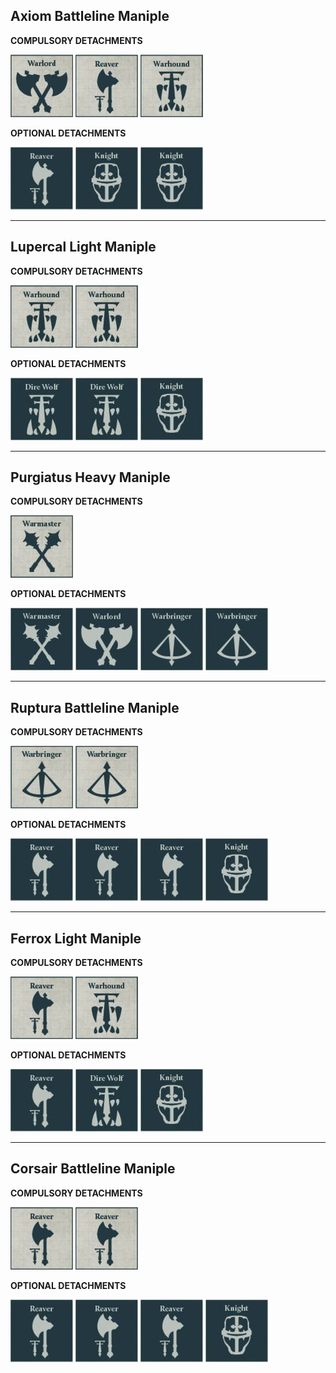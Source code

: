 ## Axiom Battleline Maniple

**COMPULSORY DETACHMENTS**

[![](../../media/factions/collegia_titanica/compulsory_warlord.jpg)](../../factions/collegia_titanica/detachments.md#warlord-battle-titan-600-points) [![](../../media/factions/collegia_titanica/compulsory_reaver.jpg)](../../factions/collegia_titanica/detachments.md#reaver-battle-titan-415-points) [![](../../media/factions/collegia_titanica/compulsory_warhound.jpg)](../../factions/collegia_titanica/detachments.md#warhound-hunting-pack-330-points)

**OPTIONAL DETACHMENTS**

[![](../../media/factions/collegia_titanica/optional_reaver.jpg)](../../factions/collegia_titanica/detachments.md#reaver-battle-titan-415-points) [![](../../media/factions/collegia_titanica/optional_knight.jpg)](../../factions/collegia_titanica/detachments.md#knight-detachments) [![](../../media/factions/collegia_titanica/optional_knight.jpg)](../../factions/collegia_titanica/detachments.md#knight-detachments)

---

## Lupercal Light Maniple

**COMPULSORY DETACHMENTS**

[![](../../media/factions/collegia_titanica/compulsory_warhound.jpg)](../../factions/collegia_titanica/detachments.md#warhound-hunting-pack-330-points) [![](../../media/factions/collegia_titanica/compulsory_warhound.jpg)](../../factions/collegia_titanica/detachments.md#warhound-hunting-pack-330-points)

**OPTIONAL DETACHMENTS**

[![](../../media/factions/collegia_titanica/optional_dire_wolf.jpg)](../../factions/collegia_titanica/detachments.md#dire-wolf-heavy-scout-titan-385-points) [![](../../media/factions/collegia_titanica/optional_dire_wolf.jpg)](../../factions/collegia_titanica/detachments.md#dire-wolf-heavy-scout-titan-385-points) [![](../../media/factions/collegia_titanica/optional_knight.jpg)](../../factions/collegia_titanica/detachments.md#knight-detachments)

---

## Purgiatus Heavy Maniple

**COMPULSORY DETACHMENTS**

[![](../../media/factions/collegia_titanica/compulsory_warmaster.jpg)](../../factions/collegia_titanica/detachments.md#warmaster-heavy-battle-titan-750-points)

**OPTIONAL DETACHMENTS**

[![](../../media/factions/collegia_titanica/optional_warmaster.jpg)](../../factions/collegia_titanica/detachments.md#warmaster-heavy-battle-titan-750-points) [![](../../media/factions/collegia_titanica/optional_warlord.jpg)](../../factions/collegia_titanica/detachments.md#warlord-battle-titan-600-points) [![](../../media/factions/collegia_titanica/optional_warbringer.jpg)](../../factions/collegia_titanica/detachments.md#warbringer-nemesis-titan-525-points) [![](../../media/factions/collegia_titanica/optional_warbringer.jpg)](../../factions/collegia_titanica/detachments.md#warbringer-nemesis-titan-525-points)

---

## Ruptura Battleline Maniple

**COMPULSORY DETACHMENTS**

[![](../../media/factions/collegia_titanica/compulsory_warbringer.jpg)](../../factions/collegia_titanica/detachments.md#warbringer-nemesis-titan-525-points) [![](../../media/factions/collegia_titanica/compulsory_warbringer.jpg)](../../factions/collegia_titanica/detachments.md#warbringer-nemesis-titan-525-points)

**OPTIONAL DETACHMENTS**

[![](../../media/factions/collegia_titanica/optional_reaver.jpg)](../../factions/collegia_titanica/detachments.md#reaver-battle-titan-415-points) [![](../../media/factions/collegia_titanica/optional_reaver.jpg)](../../factions/collegia_titanica/detachments.md#reaver-battle-titan-415-points) [![](../../media/factions/collegia_titanica/optional_reaver.jpg)](../../factions/collegia_titanica/detachments.md#reaver-battle-titan-415-points) [![](../../media/factions/collegia_titanica/optional_knight.jpg)](../../factions/collegia_titanica/detachments.md#knight-detachments)

---

## Ferrox Light Maniple

**COMPULSORY DETACHMENTS**

[![](../../media/factions/collegia_titanica/compulsory_reaver.jpg)](../../factions/collegia_titanica/detachments.md#reaver-battle-titan-415-points) [![](../../media/factions/collegia_titanica/compulsory_warhound.jpg)](../../factions/collegia_titanica/detachments.md#warhound-hunting-pack-330-points)

**OPTIONAL DETACHMENTS**

[![](../../media/factions/collegia_titanica/optional_reaver.jpg)](../../factions/collegia_titanica/detachments.md#reaver-battle-titan-415-points) [![](../../media/factions/collegia_titanica/optional_dire_wolf.jpg)](../../factions/collegia_titanica/detachments.md#dire-wolf-heavy-scout-titan-385-points) [![](../../media/factions/collegia_titanica/optional_knight.jpg)](../../factions/collegia_titanica/detachments.md#knight-detachments)

---

## Corsair Battleline Maniple

**COMPULSORY DETACHMENTS**

[![](../../media/factions/collegia_titanica/compulsory_reaver.jpg)](../../factions/collegia_titanica/detachments.md#reaver-battle-titan-415-points) [![](../../media/factions/collegia_titanica/compulsory_reaver.jpg)](../../factions/collegia_titanica/detachments.md#reaver-battle-titan-415-points)

**OPTIONAL DETACHMENTS**

[![](../../media/factions/collegia_titanica/optional_reaver.jpg)](../../factions/collegia_titanica/detachments.md#reaver-battle-titan-415-points) [![](../../media/factions/collegia_titanica/optional_reaver.jpg)](../../factions/collegia_titanica/detachments.md#reaver-battle-titan-415-points) [![](../../media/factions/collegia_titanica/optional_reaver.jpg)](../../factions/collegia_titanica/detachments.md#reaver-battle-titan-415-points) [![](../../media/factions/collegia_titanica/optional_knight.jpg)](../../factions/collegia_titanica/detachments.md#knight-detachments)
